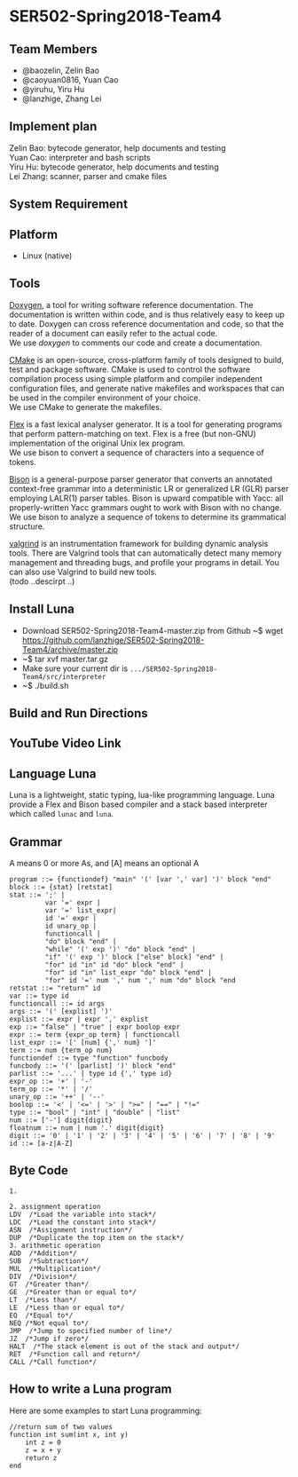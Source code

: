 # SER502-Spring2018-Team4

## Team Members
- @baozelin, Zelin Bao
- @caoyuan0816, Yuan Cao
- @yiruhu, Yiru Hu 
- @lanzhige, Zhang Lei

## Implement plan
Zelin Bao: bytecode generator, help documents and testing<br />
Yuan Cao: interpreter and bash scripts<br />
Yiru Hu: bytecode generator, help documents and testing<br />
Lei Zhang: scanner, parser and cmake files

## System Requirement
## Platform
- Linux (native)

## Tools
[Doxygen](https://en.wikipedia.org/wiki/Doxygen), a tool for writing software reference documentation. The documentation is written within code, and is thus relatively easy to keep up to date. Doxygen can cross reference documentation and code, so that the reader of a document can easily refer to the actual code. <br />
We use _doxygen_ to comments our code and create a documentation.

[CMake](https://cmake.org/)  is an open-source, cross-platform family of tools designed to build, test and package software. CMake is used to control the software compilation process using simple platform and compiler independent configuration files, and generate native makefiles and workspaces that can be used in the compiler environment of your choice.<br />
We use CMake to generate the makefiles.

[Flex](https://www.gnu.org/software/flex/ ) is a fast lexical analyser generator. It is a tool for generating programs that perform pattern-matching on text. Flex is a free (but non-GNU) implementation of the original Unix lex program.<br />
We use bison to  convert a sequence of characters into a sequence of tokens.

[Bison](https://www.gnu.org/software/bison/) is a general-purpose parser generator that converts an annotated context-free grammar into a deterministic LR or generalized LR (GLR) parser employing LALR(1) parser tables. Bison is upward compatible with Yacc: all properly-written Yacc grammars ought to work with Bison with no change. <br />
We use bison to  analyze a sequence of tokens to determine its grammatical structure.

[valgrind](http://valgrind.org/) is an instrumentation framework for building dynamic analysis tools. There are Valgrind tools that can automatically detect many memory management and threading bugs, and profile your programs in detail. You can also use Valgrind to build new tools. <br />
(todo ..descirpt ..)

## Install Luna
-  Download SER502-Spring2018-Team4-master.zip from Github
   ~$ wget https://github.com/lanzhige/SER502-Spring2018-Team4/archive/master.zip
-  ~$ tar xvf master.tar.gz 
-  Make sure your current dir is `.../SER502-Spring2018-Team4/src/interpreter`
- ~$ ./build.sh

## Build and Run Directions

## YouTube Video Link

## Language Luna
Luna is a lightweight, static typing, lua-like programming language. Luna provide a Flex and Bison based compiler and a stack based interpreter which called `lunac` and `luna`.

## Grammar 
A means 0 or more As, and [A] means an optional A
```
program ::= {functiondef} "main" '(' [var ',' var] ')' block "end" 
block ::= {stat} [retstat] 
stat ::= ';' | 
         var '=' expr | 
         var '=' list_expr|
         id '=' expr |
         id unary_op |
         functioncall |
         "do" block "end" |
         "while" '(' exp ')' "do" block "end" |
         "if" '(' exp ')' block ["else" block] "end" |
         "for" id "in" id "do" block "end" |
         "for" id "in" list_expr "do" block "end" |
         "for" id '=' num ',' num ',' num "do" block "end
retstat ::= "return" id
var ::= type id
functioncall ::= id args
args ::= '(' [explist] ')'
explist ::= expr | expr ',' explist
exp ::= "false" | "true" | expr boolop expr
expr ::= term {expr_op term} | functioncall
list_expr ::= '[' [num] {',' num} ']'
term ::= num {term_op num}
functiondef ::= type "function" funcbody
funcbody ::= '(' [parlist] ')' block "end"
parlist ::= '...' | type id {',' type id}
expr_op ::= '+' | '-'
term_op ::= '*' | '/'
unary_op ::= '++' | '--'
boolop ::= '<' | '<=' | '>' | ">=" | "==" | "!="
type ::= "bool" | "int" | "double" | "list"
num ::= ['-'] digit{digit}
floatnum ::= num | num '.' digit{digit}
digit ::= '0' | '1' | '2' | '3' | '4' | '5' | '6' | '7' | '8' | '9'
id ::= [a-z|A-Z]
```
## Byte Code
```
1.  

2. assignment operation  
LDV  /*Load the variable into stack*/
LDC  /*Load the constant into stack*/
ASN  /*Assignment instruction*/
DUP  /*Duplicate the top item on the stack*/
3. arithmetic operation  
ADD  /*Addition*/
SUB  /*Subtraction*/
MUL  /*Multiplication*/
DIV  /*Division*/
GT  /*Greater than*/
GE  /*Greater than or equal to*/
LT  /*Less than*/
LE  /*Less than or equal to*/
EQ  /*Equal to*/
NEQ /*Not equal to*/
JMP  /*Jump to specified number of line*/
JZ  /*Jump if zero*/
HALT  /*The stack element is out of the stack and output*/
RET  /*Function call and return*/
CALL /*Call function*/

```

## How to write a Luna program
Here are some examples to start Luna programming:
```
//return sum of two values
function int sum(int x, int y)
    int z = 0
    z = x + y
    return z
end

```
